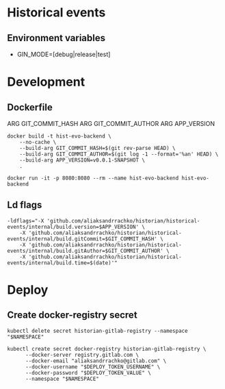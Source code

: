 # Historical events

## Environment variables

* GIN_MODE=[debug|release|test]


# Development

## Dockerfile

ARG GIT_COMMIT_HASH
ARG GIT_COMMIT_AUTHOR
ARG APP_VERSION

```
docker build -t hist-evo-backend \
    --no-cache \
    --build-arg GIT_COMMIT_HASH=$(git rev-parse HEAD) \
    --build-arg GIT_COMMIT_AUTHOR=$(git log -1 --format='%an' HEAD) \
    --build-arg APP_VERSION=v0.0.1-SNAPSHOT \
    .

docker run -it -p 8080:8080 --rm --name hist-evo-backend hist-evo-backend
```

## Ld flags

```
-ldflags="-X 'github.com/aliaksandrrachko/historian/historical-events/internal/build.version=$APP_VERSION' \
    -X 'github.com/aliaksandrrachko/historian/historical-events/internal/build.gitCommit=$GIT_COMMIT_HASH' \
    -X 'github.com/aliaksandrrachko/historian/historical-events/internal/build.gitAuthor=$GIT_COMMIT_AUTHOR' \
    -X 'github.com/aliaksandrrachko/historian/historical-events/internal/build.time=$(date)'"
```

# Deploy

## Create docker-registry secret

```
kubectl delete secret historian-gitlab-registry --namespace "$NAMESPACE"

kubectl create secret docker-registry historian-gitlab-registry \
      --docker-server registry.gitlab.com \
      --docker-email "aliaksandrrachko@gitlab.com" \
      --docker-username "$DEPLOY_TOKEN_USERNAME" \
      --docker-password "$DEPLOY_TOKEN_VALUE" \
      --namespace "$NAMESPACE"
```